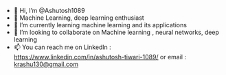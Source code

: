 - 👋 Hi, I’m @Ashutosh1089
- 👀 Machine Learning, deep learning enthusiast
- 🌱 I’m currently learning machine learning and its applications
- 💞️ I’m looking to collaborate on Machine learning , neural networks, deep learning
- 📫 You can reach me on Linkedln : https://www.linkedin.com/in/ashutosh-tiwari-1089/ or email : krashu130@gmail.com

<!---
Ashutosh1089/Ashutosh1089 is a ✨ special ✨ repository because its `README.md` (this file) appears on your GitHub profile.
You can click the Preview link to take a look at your changes.
--->
